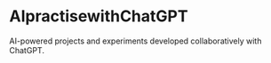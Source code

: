 # AIpractisewithChatGPT
AI-powered projects and experiments developed collaboratively with ChatGPT.
